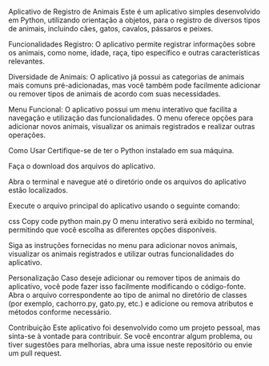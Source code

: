 Aplicativo de Registro de Animais
Este é um aplicativo simples desenvolvido em Python, utilizando orientação a objetos, para o registro de diversos tipos de animais, incluindo cães, gatos, cavalos, pássaros e peixes.

Funcionalidades
Registro: O aplicativo permite registrar informações sobre os animais, como nome, idade, raça, tipo específico e outras características relevantes.

Diversidade de Animais: O aplicativo já possui as categorias de animais mais comuns pré-adicionadas, mas você também pode facilmente adicionar ou remover tipos de animais de acordo com suas necessidades.

Menu Funcional: O aplicativo possui um menu interativo que facilita a navegação e utilização das funcionalidades. O menu oferece opções para adicionar novos animais, visualizar os animais registrados e realizar outras operações.

Como Usar
Certifique-se de ter o Python instalado em sua máquina.

Faça o download dos arquivos do aplicativo.

Abra o terminal e navegue até o diretório onde os arquivos do aplicativo estão localizados.

Execute o arquivo principal do aplicativo usando o seguinte comando:

css
Copy code
python main.py
O menu interativo será exibido no terminal, permitindo que você escolha as diferentes opções disponíveis.

Siga as instruções fornecidas no menu para adicionar novos animais, visualizar os animais registrados e utilizar outras funcionalidades do aplicativo.

Personalização
Caso deseje adicionar ou remover tipos de animais do aplicativo, você pode fazer isso facilmente modificando o código-fonte. Abra o arquivo correspondente ao tipo de animal no diretório de classes (por exemplo, cachorro.py, gato.py, etc.) e adicione ou remova atributos e métodos conforme necessário.

Contribuição
Este aplicativo foi desenvolvido como um projeto pessoal, mas sinta-se à vontade para contribuir. Se você encontrar algum problema, ou tiver sugestões para melhorias, abra uma issue neste repositório ou envie um pull request.
